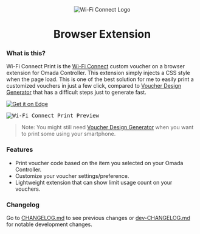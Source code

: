 <div align="center">
  <img src="https://i.imgur.com/AtYczBM.png" alt="Wi-Fi Connect Logo"/>
  <h1>Browser Extension</h1>
</div>

### What is this?

Wi-Fi Connect Print is the [Wi-Fi Connect](https://github.com/MinecraftJohn/wifi-connect) custom voucher on a browser extension for Omada Controller. This extension simply injects a CSS style when the page load. This is one of the best solution for me to easily print a customized vouchers in just a few click, compared to [Voucher Design Generator](https://github.com/MinecraftJohn/voucher-generator) that has a difficult steps just to generate fast.

[![Get it on Edge](https://i.imgur.com/fBUCmBM.png)](https://microsoftedge.microsoft.com/addons/detail/jnnoepbnbceggomelmhelcnjdddbgecg)

<kbd><img src="https://i.imgur.com/nW0Oq2Q.png" alt="Wi-Fi Connect Print Preview"></kbd>

> Note: You might still need [Voucher Design Generator](https://minecraftjohn.github.io/voucher-generator/) when you want to print some using your smartphone.

### Features

- Print voucher code based on the item you selected on your Omada Controller.
- Customize your voucher settings/preference.
- Lightweight extension that can show limit usage count on your vouchers.

### Changelog

Go to [CHANGELOG.md](https://github.com/MinecraftJohn/wifi-connect-print/blob/main/CHANGELOG.md) to see previous changes or [dev-CHANGELOG.md](https://github.com/MinecraftJohn/wifi-connect-print/blob/development/dev-CHANGELOG.md) for notable development changes.